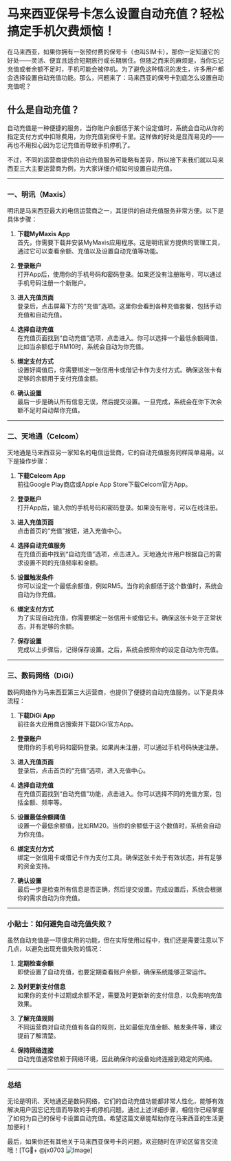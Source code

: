 # 马来西亚保号卡怎么设置自动充值？轻松搞定手机欠费烦恼！

在马来西亚，如果你拥有一张预付费的保号卡（也叫SIM卡），那你一定知道它的好处——灵活、便宜且适合短期旅行或长期居住。但随之而来的麻烦是，当你忘记充值或者余额不足时，手机可能会被停机。为了避免这种情况的发生，许多用户都会选择设置自动充值功能。那么，问题来了：马来西亚的保号卡到底怎么设置自动充值呢？

## 什么是自动充值？

自动充值是一种便捷的服务，当你账户余额低于某个设定值时，系统会自动从你的指定支付方式中扣除费用，为你充值到保号卡里。这样做的好处是显而易见的——再也不用担心因为忘记充值而导致手机停机了。

不过，不同的运营商提供的自动充值服务可能略有差异，所以接下来我们就以马来西亚三大主要运营商为例，为大家详细介绍如何设置自动充值。

---

### 一、明讯（Maxis）

明讯是马来西亚最大的电信运营商之一，其提供的自动充值服务非常方便。以下是具体步骤：

1. **下载MyMaxis App**  
   首先，你需要下载并安装MyMaxis应用程序。这是明讯官方提供的管理工具，通过它可以查看余额、充值以及设置自动充值等功能。

2. **登录账户**  
   打开App后，使用你的手机号码和密码登录。如果还没有注册账号，可以通过手机号码注册一个新账户。

3. **进入充值页面**  
   登录后，点击屏幕下方的“充值”选项。这里你会看到各种充值套餐，包括手动充值和自动充值。

4. **选择自动充值**  
   在充值页面找到“自动充值”选项，点击进入。你可以选择一个最低余额阈值，比如当余额低于RM10时，系统会自动为你充值。

5. **绑定支付方式**  
   设置好阈值后，你需要绑定一张信用卡或借记卡作为支付方式。确保这张卡有足够的余额用于支付充值金额。

6. **确认设置**  
   最后一步是确认所有信息无误，然后提交设置。一旦完成，系统会在你下次余额不足时自动帮你充值。

---

### 二、天地通（Celcom）

天地通是马来西亚另一家知名的电信运营商，它的自动充值服务同样简单易用。以下是操作步骤：

1. **下载Celcom App**  
   前往Google Play商店或Apple App Store下载Celcom官方App。

2. **登录账户**  
   打开App后，输入你的手机号码和密码登录。如果没有账号，可以在线注册。

3. **进入充值页面**  
   点击首页的“充值”按钮，进入充值中心。

4. **选择自动充值服务**  
   在充值页面中找到“自动充值”选项，点击进入。天地通允许用户根据自己的需求设置不同的充值频率和金额。

5. **设置触发条件**  
   你可以设定一个最低余额值，例如RM5。当你的余额低于这个数值时，系统会自动为你充值。

6. **绑定支付方式**  
   为了实现自动充值，你需要绑定一张信用卡或借记卡。确保这张卡处于正常状态，并有足够的余额。

7. **保存设置**  
   完成以上步骤后，记得保存设置。之后，系统会按照你的设定自动为你充值。

---

### 三、数码网络（DiGi）

数码网络作为马来西亚第三大运营商，也提供了便捷的自动充值服务。以下是具体流程：

1. **下载DiGi App**  
   前往各大应用商店搜索并下载DiGi官方App。

2. **登录账户**  
   使用你的手机号码和密码登录。如果尚未注册，可以通过手机号码快速注册。

3. **进入充值页面**  
   登录后，点击首页的“充值”选项，进入充值中心。

4. **选择自动充值**  
   在充值页面找到“自动充值”功能，点击进入。你可以选择不同的充值方案，包括金额、频率等。

5. **设置最低余额阈值**  
   设置一个最低余额值，比如RM20。当你的余额低于这个数值时，系统会自动为你充值。

6. **绑定支付方式**  
   绑定一张信用卡或借记卡作为支付工具。确保这张卡处于有效状态，并有足够的资金支持。

7. **确认设置**  
   最后一步是检查所有信息是否正确，然后提交设置。完成设置后，系统会根据你的需求自动为你充值。

---

### 小贴士：如何避免自动充值失败？

虽然自动充值是一项很实用的功能，但在实际使用过程中，我们还是需要注意以下几点，以避免出现充值失败的情况：

1. **定期检查余额**  
   即使设置了自动充值，也要定期查看账户余额，确保系统能够正常运作。

2. **及时更新支付信息**  
   如果你的支付卡过期或余额不足，需要及时更新新的支付信息，以免影响充值效果。

3. **了解充值规则**  
   不同运营商对自动充值有各自的规则，比如最低充值金额、触发条件等，建议提前了解清楚。

4. **保持网络连接**  
   自动充值通常依赖于网络环境，因此确保你的设备始终连接到稳定的网络。

---

### 总结

无论是明讯、天地通还是数码网络，它们的自动充值功能都非常人性化，能够有效解决用户因忘记充值而导致的手机停机问题。通过上述详细步骤，相信你已经掌握了如何为自己的保号卡设置自动充值。希望这篇文章能帮助你在马来西亚的生活更加便利！

最后，如果你还有其他关于马来西亚保号卡的问题，欢迎随时在评论区留言交流哦！[TG💪+ @jx0703 ![Image](https://github.com/user-attachments/assets/dbca1d08-cadb-493c-b0ec-ad6f7a83f270)]